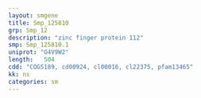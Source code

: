 ```yaml
---
layout: smgene
title: Smp_125810
grp: Smp_12
description: "zinc finger protein 112"
smp: Smp_125810.1
uniprot: "G4V9W2"
length:   504
cdd: "COG5189, cd00924, cl00016, cl22375, pfam13465"
kk: ns
categories: sm
---
```

